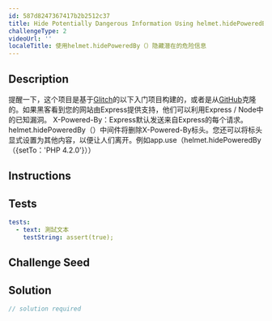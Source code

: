 ```yaml
---
id: 587d8247367417b2b2512c37
title: Hide Potentially Dangerous Information Using helmet.hidePoweredBy()
challengeType: 2
videoUrl: ''
localeTitle: 使用helmet.hidePoweredBy（）隐藏潜在的危险信息
---
```


## Description
<section id="description">提醒一下，这个项目是基于<a href="https://glitch.com/#!/import/github/freeCodeCamp/boilerplate-infosec/">Glitch</a>的以下入门项目构建的，或者是从<a href="https://github.com/freeCodeCamp/boilerplate-infosec/">GitHub</a>克隆的。如果黑客看到您的网站由Express提供支持，他们可以利用Express / Node中的已知漏洞。 X-Powered-By：Express默认发送来自Express的每个请求。 helmet.hidePoweredBy（）中间件将删除X-Powered-By标头。您还可以将标头显式设置为其他内容，以便让人们离开。例如app.use（helmet.hidePoweredBy（{setTo：&#39;PHP 4.2.0&#39;}）） </section>

## Instructions
<section id="instructions">
</section>

## Tests
<section id='tests'>

```yml
tests:
  - text: 測試文本
    testString: assert(true);

```

</section>

## Challenge Seed
<section id='challengeSeed'>

</section>

## Solution
<section id='solution'>

```js
// solution required
```
</section>

